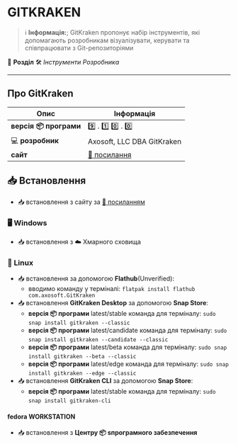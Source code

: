 # GITKRAKEN


> :information_source: **Інформація:**; GitKraken пропонує набір інструментів, які допомагають розробникам візуалізувати, керувати та співпрацювати з Git-репозиторіями

:open_file_folder: **Розділ** :hammer_and_wrench: *Інструменти Розробника*

---

## Про GitKraken

| Опис | Інформація |
| ---- | ---------- |
| **версія :package: програми** | :nine: . :one: :zero: . :zero: |
| :computer: **розробник** | Axosoft, LLC DBA GitKraken |
| **сайт** | [:link: посилання](https://www.gitkraken.com/) |

## :inbox_tray: Встановлення

- :inbox_tray: встановлення з сайту за [:link: посиланням](https://www.gitkraken.com/download)

### :desktop_computer: Windows

- :inbox_tray: встановлення з :cloud: Хмарного сховища

### :penguin: Linux

- :inbox_tray: встановлення за допомогою **Flathub**(Unverified):
  - вводимо команду у терміналі: `flatpak install flathub com.axosoft.GitKraken`
- :inbox_tray: встановлення **GitKraken Desktop** за допомогою **Snap Store**:
  - **версія :package: програми** latest/stable команда для терміналу: `sudo snap install gitkraken --classic`
  - **версія :package: програми** latest/candidate команда для терміналу: `sudo snap install gitkraken --candidate --classic`
  - **версія :package: програми** latest/beta команда для терміналу: `sudo snap install gitkraken --beta --classic`
  - **версія :package: програми** latest/edge команда для терміналу: `sudo snap install gitkraken --edge --classic`
- :inbox_tray: встановлення **GitKraken CLI** за допомогою **Snap Store**:
  - **версія :package: програми** latest/stable команда для терміналу: `sudo snap install gitkraken-cli`

#### fedora WORKSTATION

- :inbox_tray: встановлення з **Центру :package: sпрограмного забезпечення**
